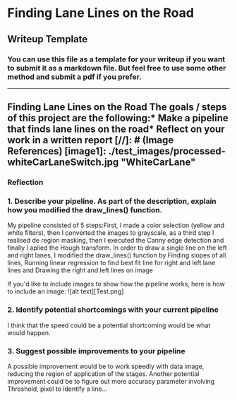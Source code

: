 # **Finding Lane Lines on the Road** 
## Writeup Template
### You can use this file as a template for your writeup if you want to submit it as a markdown file. But feel free to use some other method and submit a pdf if you prefer.
---
**Finding Lane Lines on the Road**
The goals / steps of this project are the following:* Make a pipeline that finds lane lines on the road* Reflect on your work in a written report
[//]: # (Image References)
[image1]: ./test_images/processed-whiteCarLaneSwitch.jpg "WhiteCarLane"
---
### Reflection
### 1. Describe your pipeline. As part of the description, explain how you modified the draw_lines() function.
My pipeline consisted of 5 steps:First, I made a color selection (yellow and white filters), then I converted the images to grayscale, as a third step I realised de region masking, then I executed the Canny edge detection and finally I aplied the Hough transform. 
In order to draw a single line on the left and right lanes, I modified the draw_lines() function by Finding slopes of all lines, Running linear regression to find best fit line for right and left lane lines and Drawing the right and left lines on image

If you'd like to include images to show how the pipeline works, here is how to include an image: 
![alt text][Test.png]
### 2. Identify potential shortcomings with your current pipeline
I think that the speed could be a potential shortcoming would be what would happen. 
### 3. Suggest possible improvements to your pipeline
A possible improvement would be to work speedly with data image, reducing the region of application of the stages. 
Another potential improvement could be to figure out more accuracy parameter involving Threshold, pixel to identify a line...

